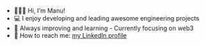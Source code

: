 - 🙋🏼‍♂️ Hi, I’m Manu!
- 💻 I enjoy developing and leading awesome engineering projects
- 🌱 Always improving and learning - Currently focusing on web3
- 💬 How to reach me: [my LinkedIn profile](https://www.linkedin.com/in/manuel-figueira-77389390/) 

<!---
Mfigueira/Mfigueira is a ✨ special ✨ repository because its `README.md` (this file) appears on your GitHub profile.
You can click the Preview link to take a look at your changes.
--->
